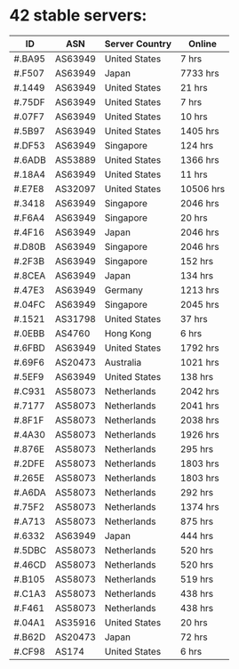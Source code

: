 # 42 stable servers:

| ID | ASN | Server Country | Online |
| ------ | ------ | ------ | ------ |
| #.BA95 | AS63949 | United States | 7 hrs |
| #.F507 | AS63949 | Japan | 7733 hrs |
| #.1449 | AS63949 | United States | 21 hrs |
| #.75DF | AS63949 | United States | 7 hrs |
| #.07F7 | AS63949 | United States | 10 hrs |
| #.5B97 | AS63949 | United States | 1405 hrs |
| #.DF53 | AS63949 | Singapore | 124 hrs |
| #.6ADB | AS53889 | United States | 1366 hrs |
| #.18A4 | AS63949 | United States | 11 hrs |
| #.E7E8 | AS32097 | United States | 10506 hrs |
| #.3418 | AS63949 | Singapore | 2046 hrs |
| #.F6A4 | AS63949 | Singapore | 20 hrs |
| #.4F16 | AS63949 | Japan | 2046 hrs |
| #.D80B | AS63949 | Singapore | 2046 hrs |
| #.2F3B | AS63949 | Singapore | 152 hrs |
| #.8CEA | AS63949 | Japan | 134 hrs |
| #.47E3 | AS63949 | Germany | 1213 hrs |
| #.04FC | AS63949 | Singapore | 2045 hrs |
| #.1521 | AS31798 | United States | 37 hrs |
| #.0EBB | AS4760 | Hong Kong | 6 hrs |
| #.6FBD | AS63949 | United States | 1792 hrs |
| #.69F6 | AS20473 | Australia | 1021 hrs |
| #.5EF9 | AS63949 | United States | 138 hrs |
| #.C931 | AS58073 | Netherlands | 2042 hrs |
| #.7177 | AS58073 | Netherlands | 2041 hrs |
| #.8F1F | AS58073 | Netherlands | 2038 hrs |
| #.4A30 | AS58073 | Netherlands | 1926 hrs |
| #.876E | AS58073 | Netherlands | 295 hrs |
| #.2DFE | AS58073 | Netherlands | 1803 hrs |
| #.265E | AS58073 | Netherlands | 1803 hrs |
| #.A6DA | AS58073 | Netherlands | 292 hrs |
| #.75F2 | AS58073 | Netherlands | 1374 hrs |
| #.A713 | AS58073 | Netherlands | 875 hrs |
| #.6332 | AS63949 | Japan | 444 hrs |
| #.5DBC | AS58073 | Netherlands | 520 hrs |
| #.46CD | AS58073 | Netherlands | 520 hrs |
| #.B105 | AS58073 | Netherlands | 519 hrs |
| #.C1A3 | AS58073 | Netherlands | 438 hrs |
| #.F461 | AS58073 | Netherlands | 438 hrs |
| #.04A1 | AS35916 | United States | 20 hrs |
| #.B62D | AS20473 | Japan | 72 hrs |
| #.CF98 | AS174 | United States | 6 hrs |

